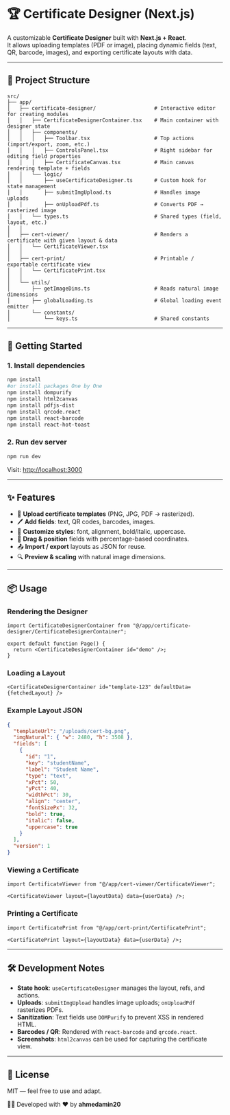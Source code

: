 # 🏆 Certificate Designer (Next.js)

A customizable **Certificate Designer** built with **Next.js + React**.  
It allows uploading templates (PDF or image), placing dynamic fields (text, QR, barcode, images), and exporting certificate layouts with data.

---

## 📂 Project Structure

```
src/
├── app/
│   ├── certificate-designer/                   # Interactive editor for creating modules
│   │   ├── CertificateDesignerContainer.tsx    # Main container with designer state
│   │   ├── components/
│   │   │   ├── Toolbar.tsx                     # Top actions (import/export, zoom, etc.)
│   │   │   ├── ControlsPanel.tsx               # Right sidebar for editing field properties
│   │   │   ├── CertificateCanvas.tsx           # Main canvas rendering template + fields
│   │   └── logic/
│   │       ├── useCertificateDesigner.ts       # Custom hook for state management
│   │       ├── submitImgUpload.ts              # Handles image uploads
│   │       ├── onUploadPdf.ts                  # Converts PDF → rasterized image
│   │   └── types.ts                            # Shared types (field, layout, etc.)
│   │
│   ├── cert-viewer/                            # Renders a certificate with given layout & data
│   │   └── CertificateViewer.tsx
│   │
│   ├── cert-print/                             # Printable / exportable certificate view
│   │   └── CertificatePrint.tsx
│   │
│   └── utils/
│       ├── getImageDims.ts                     # Reads natural image dimensions
│       ├── globalLoading.ts                    # Global loading event emitter
│       └── constants/
│           └── keys.ts                         # Shared constants
```

---

## 🚀 Getting Started

### 1. Install dependencies

```bash
npm install
#or install packages One by One
npm install dompurify
npm install html2canvas
npm install pdfjs-dist
npm install qrcode.react
npm install react-barcode
npm install react-hot-toast
```

### 2. Run dev server

```bash
npm run dev
```

Visit: [http://localhost:3000](http://localhost:3000)

---

## ✨ Features

- 📄 **Upload certificate templates** (PNG, JPG, PDF → rasterized).
- 🖊 **Add fields**: text, QR codes, barcodes, images.
- 🎨 **Customize styles**: font, alignment, bold/italic, uppercase.
- 📐 **Drag & position** fields with percentage-based coordinates.
- 📤 **Import / export** layouts as JSON for reuse.
- 🔍 **Preview & scaling** with natural image dimensions.

---

## 📦 Usage

### Rendering the Designer

```tsx
import CertificateDesignerContainer from "@/app/certificate-designer/CertificateDesignerContainer";

export default function Page() {
  return <CertificateDesignerContainer id="demo" />;
}
```

### Loading a Layout

```tsx
<CertificateDesignerContainer id="template-123" defaultData={fetchedLayout} />
```

### Example Layout JSON

```json
{
  "templateUrl": "/uploads/cert-bg.png",
  "imgNatural": { "w": 2480, "h": 3508 },
  "fields": [
    {
      "id": "1",
      "key": "studentName",
      "label": "Student Name",
      "type": "text",
      "xPct": 50,
      "yPct": 40,
      "widthPct": 30,
      "align": "center",
      "fontSizePx": 32,
      "bold": true,
      "italic": false,
      "uppercase": true
    }
  ],
  "version": 1
}
```

### Viewing a Certificate

```tsx
import CertificateViewer from "@/app/cert-viewer/CertificateViewer";

<CertificateViewer layout={layoutData} data={userData} />;
```

### Printing a Certificate

```tsx
import CertificatePrint from "@/app/cert-print/CertificatePrint";

<CertificatePrint layout={layoutData} data={userData} />;
```

---

## 🛠 Development Notes

- **State hook**: `useCertificateDesigner` manages the layout, refs, and actions.
- **Uploads**: `submitImgUpload` handles image uploads; `onUploadPdf` rasterizes PDFs.
- **Sanitization**: Text fields use `DOMPurify` to prevent XSS in rendered HTML.
- **Barcodes / QR**: Rendered with `react-barcode` and `qrcode.react`.
- **Screenshots**: `html2canvas` can be used for capturing the certificate view.

---

## 📜 License

MIT — feel free to use and adapt.

👨‍💻 Developed with ❤️ by **ahmedamin20**